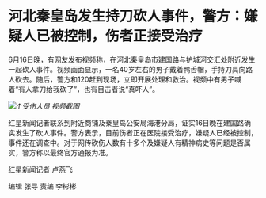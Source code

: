 

# 河北秦皇岛发生持刀砍人事件，警方：嫌疑人已被控制，伤者正接受治疗

6月16日晚，有网友发布视频称，在河北秦皇岛市建国路与护城河交汇处附近发生一起砍人事件。视频画面显示，一名40岁左右的男子戴着鸭舌帽，手持刀具向路人砍去。随后，警方和120赶到现场，立即开展处理和救治。视频中有男子喊着“有人拿刀给我砍了”，也有目击者说“真吓人”。

![](https://inews.gtimg.com/om_bt/OpZay9iAEN-2oGi9UD5366fcvzdWoTx0iwoCoft4gnv8UAA/1000)_↑受伤人员
视频截图_

红星新闻记者联系到附近商铺及秦皇岛公安局海港分局，证实16日晚在建国路确实发生了砍人事件。警方表示，目前伤者正在医院接受治疗，嫌疑人已经被控制，事件还在调查中。对于网传砍伤人数有十多个及嫌疑人有精神病史等问题是否属实，警方称以最终官方通报为准。

红星新闻记者 卢燕飞

编辑 张寻 责编 李彬彬


